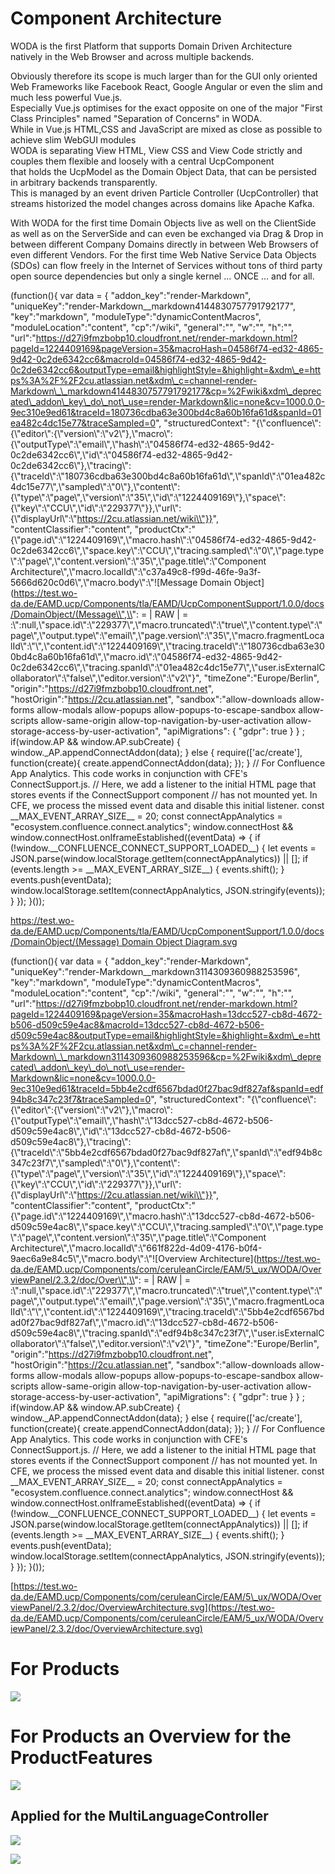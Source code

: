 # Component Architecture

WODA is the first Platform that supports Domain Driven Architecture natively in the Web Browser and across multiple backends.

Obviously therefore its scope is much larger than for the GUI only oriented Web Frameworks like Facebook React, Google Angular or even the slim and much less powerful Vue.js.  
Especially Vue.js optimises for the exact opposite on one of the major "First Class Principles" named "Separation of Concerns" in WODA.  
While in Vue.js HTML,CSS and JavaScript are mixed as close as possible to achieve slim WebGUI modules  
WODA is separating View HTML, View CSS and View Code strictly and couples them flexible and loosely with a central UcpComponent  
that holds the UcpModel as the Domain Object Data, that can be persisted in arbitrary backends transparently.  
This is managed by an event driven Particle Controller (UcpController) that streams historized the model changes across domains like Apache Kafka.  

With WODA for the first time Domain Objects live as well on the ClientSide as well as on the ServerSide and can even be exchanged via Drag & Drop in between different Company Domains directly in between Web Browsers of even different Vendors. For the first time Web Native Service Data Objects (SDOs) can flow freely in the Internet of Services without tons of third party open source dependencies but only a single kernel … ONCE … and for all.

(function(){ var data = { "addon\_key":"render-Markdown", "uniqueKey":"render-Markdown\_\_markdown4144830757791792177", "key":"markdown", "moduleType":"dynamicContentMacros", "moduleLocation":"content", "cp":"/wiki", "general":"", "w":"", "h":"", "url":"https://d27i9fmzbobp10.cloudfront.net/render-markdown.html?pageId=1224409169&pageVersion=35&macroHash=04586f74-ed32-4865-9d42-0c2de6342cc6&macroId=04586f74-ed32-4865-9d42-0c2de6342cc6&outputType=email&highlightStyle=&highlight=&xdm\_e=https%3A%2F%2F2cu.atlassian.net&xdm\_c=channel-render-Markdown\_\_markdown4144830757791792177&cp=%2Fwiki&xdm\_deprecated\_addon\_key\_do\_not\_use=render-Markdown&lic=none&cv=1000.0.0-9ec310e9ed61&traceId=180736cdba63e300bd4c8a60b16fa61d&spanId=01ea482c4dc15e77&traceSampled=0", "structuredContext": "{\\"confluence\\":{\\"editor\\":{\\"version\\":\\"v2\\"},\\"macro\\":{\\"outputType\\":\\"email\\",\\"hash\\":\\"04586f74-ed32-4865-9d42-0c2de6342cc6\\",\\"id\\":\\"04586f74-ed32-4865-9d42-0c2de6342cc6\\"},\\"tracing\\":{\\"traceId\\":\\"180736cdba63e300bd4c8a60b16fa61d\\",\\"spanId\\":\\"01ea482c4dc15e77\\",\\"sampled\\":\\"0\\"},\\"content\\":{\\"type\\":\\"page\\",\\"version\\":\\"35\\",\\"id\\":\\"1224409169\\"},\\"space\\":{\\"key\\":\\"CCU\\",\\"id\\":\\"229377\\"}},\\"url\\":{\\"displayUrl\\":\\"https://2cu.atlassian.net/wiki\\"}}", "contentClassifier":"content", "productCtx":"{\\"page.id\\":\\"1224409169\\",\\"macro.hash\\":\\"04586f74-ed32-4865-9d42-0c2de6342cc6\\",\\"space.key\\":\\"CCU\\",\\"tracing.sampled\\":\\"0\\",\\"page.type\\":\\"page\\",\\"content.version\\":\\"35\\",\\"page.title\\":\\"Component Architecture\\",\\"macro.localId\\":\\"c37a49c8-f99d-46fe-9a3f-5666d620c0d6\\",\\"macro.body\\":\\"!\[Message Domain Object\](https://test.wo-da.de/EAMD.ucp/Components/tla/EAMD/UcpComponentSupport/1.0.0/docs/DomainObject/(Message\\",\\": = | RAW | = :\\":null,\\"space.id\\":\\"229377\\",\\"macro.truncated\\":\\"true\\",\\"content.type\\":\\"page\\",\\"output.type\\":\\"email\\",\\"page.version\\":\\"35\\",\\"macro.fragmentLocalId\\":\\"\\",\\"content.id\\":\\"1224409169\\",\\"tracing.traceId\\":\\"180736cdba63e300bd4c8a60b16fa61d\\",\\"macro.id\\":\\"04586f74-ed32-4865-9d42-0c2de6342cc6\\",\\"tracing.spanId\\":\\"01ea482c4dc15e77\\",\\"user.isExternalCollaborator\\":\\"false\\",\\"editor.version\\":\\"v2\\"}", "timeZone":"Europe/Berlin", "origin":"https://d27i9fmzbobp10.cloudfront.net", "hostOrigin":"https://2cu.atlassian.net", "sandbox":"allow-downloads allow-forms allow-modals allow-popups allow-popups-to-escape-sandbox allow-scripts allow-same-origin allow-top-navigation-by-user-activation allow-storage-access-by-user-activation", "apiMigrations": { "gdpr": true } } ; if(window.AP && window.AP.subCreate) { window.\_AP.appendConnectAddon(data); } else { require(\['ac/create'\], function(create){ create.appendConnectAddon(data); }); } // For Confluence App Analytics. This code works in conjunction with CFE's ConnectSupport.js. // Here, we add a listener to the initial HTML page that stores events if the ConnectSupport component // has not mounted yet. In CFE, we process the missed event data and disable this initial listener. const \_\_MAX\_EVENT\_ARRAY\_SIZE\_\_ = 20; const connectAppAnalytics = "ecosystem.confluence.connect.analytics"; window.connectHost && window.connectHost.onIframeEstablished((eventData) => { if (!window.\_\_CONFLUENCE\_CONNECT\_SUPPORT\_LOADED\_\_) { let events = JSON.parse(window.localStorage.getItem(connectAppAnalytics)) || \[\]; if (events.length >= \_\_MAX\_EVENT\_ARRAY\_SIZE\_\_) { events.shift(); } events.push(eventData); window.localStorage.setItem(connectAppAnalytics, JSON.stringify(events)); } }); }());

[https://test.wo-da.de/EAMD.ucp/Components/tla/EAMD/UcpComponentSupport/1.0.0/docs/DomainObject/(Message) Domain Object Diagram.svg](https://test.wo-da.de/EAMD.ucp/Components/tla/EAMD/UcpComponentSupport/1.0.0/docs/DomainObject/(Message)%20Domain%20Object%20Diagram.svg)

(function(){ var data = { "addon\_key":"render-Markdown", "uniqueKey":"render-Markdown\_\_markdown3114309360988253596", "key":"markdown", "moduleType":"dynamicContentMacros", "moduleLocation":"content", "cp":"/wiki", "general":"", "w":"", "h":"", "url":"https://d27i9fmzbobp10.cloudfront.net/render-markdown.html?pageId=1224409169&pageVersion=35&macroHash=13dcc527-cb8d-4672-b506-d509c59e4ac8&macroId=13dcc527-cb8d-4672-b506-d509c59e4ac8&outputType=email&highlightStyle=&highlight=&xdm\_e=https%3A%2F%2F2cu.atlassian.net&xdm\_c=channel-render-Markdown\_\_markdown3114309360988253596&cp=%2Fwiki&xdm\_deprecated\_addon\_key\_do\_not\_use=render-Markdown&lic=none&cv=1000.0.0-9ec310e9ed61&traceId=5bb4e2cdf6567bdad0f27bac9df827af&spanId=edf94b8c347c23f7&traceSampled=0", "structuredContext": "{\\"confluence\\":{\\"editor\\":{\\"version\\":\\"v2\\"},\\"macro\\":{\\"outputType\\":\\"email\\",\\"hash\\":\\"13dcc527-cb8d-4672-b506-d509c59e4ac8\\",\\"id\\":\\"13dcc527-cb8d-4672-b506-d509c59e4ac8\\"},\\"tracing\\":{\\"traceId\\":\\"5bb4e2cdf6567bdad0f27bac9df827af\\",\\"spanId\\":\\"edf94b8c347c23f7\\",\\"sampled\\":\\"0\\"},\\"content\\":{\\"type\\":\\"page\\",\\"version\\":\\"35\\",\\"id\\":\\"1224409169\\"},\\"space\\":{\\"key\\":\\"CCU\\",\\"id\\":\\"229377\\"}},\\"url\\":{\\"displayUrl\\":\\"https://2cu.atlassian.net/wiki\\"}}", "contentClassifier":"content", "productCtx":"{\\"page.id\\":\\"1224409169\\",\\"macro.hash\\":\\"13dcc527-cb8d-4672-b506-d509c59e4ac8\\",\\"space.key\\":\\"CCU\\",\\"tracing.sampled\\":\\"0\\",\\"page.type\\":\\"page\\",\\"content.version\\":\\"35\\",\\"page.title\\":\\"Component Architecture\\",\\"macro.localId\\":\\"661f822d-4d09-4176-b0f4-9aec6a9e84c5\\",\\"macro.body\\":\\"!\[Overview Architecture\](https://test.wo-da.de/EAMD.ucp/Components/com/ceruleanCircle/EAM/5\_ux/WODA/OverviewPanel/2.3.2/doc/Over\\",\\": = | RAW | = :\\":null,\\"space.id\\":\\"229377\\",\\"macro.truncated\\":\\"true\\",\\"content.type\\":\\"page\\",\\"output.type\\":\\"email\\",\\"page.version\\":\\"35\\",\\"macro.fragmentLocalId\\":\\"\\",\\"content.id\\":\\"1224409169\\",\\"tracing.traceId\\":\\"5bb4e2cdf6567bdad0f27bac9df827af\\",\\"macro.id\\":\\"13dcc527-cb8d-4672-b506-d509c59e4ac8\\",\\"tracing.spanId\\":\\"edf94b8c347c23f7\\",\\"user.isExternalCollaborator\\":\\"false\\",\\"editor.version\\":\\"v2\\"}", "timeZone":"Europe/Berlin", "origin":"https://d27i9fmzbobp10.cloudfront.net", "hostOrigin":"https://2cu.atlassian.net", "sandbox":"allow-downloads allow-forms allow-modals allow-popups allow-popups-to-escape-sandbox allow-scripts allow-same-origin allow-top-navigation-by-user-activation allow-storage-access-by-user-activation", "apiMigrations": { "gdpr": true } } ; if(window.AP && window.AP.subCreate) { window.\_AP.appendConnectAddon(data); } else { require(\['ac/create'\], function(create){ create.appendConnectAddon(data); }); } // For Confluence App Analytics. This code works in conjunction with CFE's ConnectSupport.js. // Here, we add a listener to the initial HTML page that stores events if the ConnectSupport component // has not mounted yet. In CFE, we process the missed event data and disable this initial listener. const \_\_MAX\_EVENT\_ARRAY\_SIZE\_\_ = 20; const connectAppAnalytics = "ecosystem.confluence.connect.analytics"; window.connectHost && window.connectHost.onIframeEstablished((eventData) => { if (!window.\_\_CONFLUENCE\_CONNECT\_SUPPORT\_LOADED\_\_) { let events = JSON.parse(window.localStorage.getItem(connectAppAnalytics)) || \[\]; if (events.length >= \_\_MAX\_EVENT\_ARRAY\_SIZE\_\_) { events.shift(); } events.push(eventData); window.localStorage.setItem(connectAppAnalytics, JSON.stringify(events)); } }); }());

[https://test.wo-da.de/EAMD.ucp/Components/com/ceruleanCircle/EAM/5\_ux/WODA/OverviewPanel/2.3.2/doc/OverviewArchitecture.svg](https://test.wo-da.de/EAMD.ucp/Components/com/ceruleanCircle/EAM/5_ux/WODA/OverviewPanel/2.3.2/doc/OverviewArchitecture.svg)

# For Products

![](https://render.powerplantuml.com/svg/dLLTRziW57tdL_1eIqr-mBHKxJnDwZOrrIBrQI_8N6T862p0gIprnmziOWDcLheyH70vz-ESUmqFsX1b-fOZX4woXSUkmxjx_A8axMlp2P_1F0cB4JKKvPu9Pefo1dxUxHQajaQ_kNh4COyNK1S6Rr_14CRr3R5N7f9kHvHqJoWjaZ9Ab02plXeChdkbG9XAjfqKTe5odZFZ5BstXAfU6zb-Ozo0AjQ98yNg08lVtp65XlJSJ8R_JUrCe8YHDwPVy449Yn5bwvXA73MB28UCIeGyjS31TcTQLehPVqQAPjp-WE4EJyjNmdlRibpQfQmWTK0uPLIYW5tYRojPjfKK3JiNzMmOwwcJysjbXmC-kQ_6isBYZ0-7ZxMhOO9-6HAzF3pKAmIu7ZzodkYtkBdcvloG-mMnGnLInNoEL1cTfDaA4UMQ5V2BlGAZ65p04I6rXSSYtAt2bNOiVmjCEbOHHzxfbfcsgnxVJyVdTP29XJlB35RqKKmp2FGdq-ROUBCUU-wdsTuzV03gMlwndaiFHZc5NAHNUsW7Km-YnkEr_0i47UVBoe-ub1rcubyLuZHIV8qJ3cfuCj2wemmu4Y51RyPU2ZT_c1wltzYzH9O5YiPdvTh5XkqM1U19pbjkzxcunBj4so-EKRrznXui1Vj6_WK0)

# For Products an Overview for the ProductFeatures

![](https://render.powerplantuml.com/svg/pLTTRvim57tthx3o15BZ7n0rLRDabQgrQjLAVUgBXsyIIuwDZ4aNhVlliu4G4mo1JPhsWi3SUtm_3iUNsynGRVATG0YzgXqiqXHFR_2pLYnFp0nlmDnBQoCJY6B29JTHVBAydavFffbTh1wEBa78W1snswnWJNDXtZXyHF6x94LWBo0PQ2utRjVAoGFpV6ROR7dM0ggzl5K7i5H2G6AuaYl84irJexIr_748fepNG4sk8UI5xHwTQ8t4AMDVzo3D0yyCID3HHCb7nK0ijrHkO79Lf51UYPBEBDbAkW7odKiMkUNORXRAo3MY9oMpXSwtgAj4JtlGUtk_0aEvoC9Sm1X_Vc9yhIhZAIkiyGTy0IgdIRthV5BLqAKrkUbAehMfOWWD3r4nOgiSzUKRepEl85061YUvrhPTIxLBbRGtb-fuZdlTpxDp-2fossGK2d4CaktKCi-CsjrnOIpHua4ClIiRD3koVHIC9mKrJk8vEvgmidlbGg1Sq_ua-y125IjV5RrifE4ZsLfNa9w3RKHvkzJSNZcDriNZDpXSuVBsZOeSuh2lwmDeQaDVAhdccoYf5np2kyJ9cKM5XkPp_EfahqApkeVdyv5aQBDXRTLZ8OHJLOn_zaWPsRiuVWtLi-wDXl5aXeNLWgTrapOP6ikCWIXUatm649gcuX05GU9mB4UOaWh07i81k7PM15cuFO2vRlxjjtrKsZ_xf6jlrBHe-xWmouELPWUPuFPvB9HACPSNoe0xS4DHRgW0VRWti7CMtQuXiJdp7R7lATFYv7Kot0IBaKsxLR5s42UWDBYEHkfd1yg8nb-AY8Hc4fVsWZ5WvnD9_Q8naFoBS5vWPvaxCA2n-j7Lh463GasPC4gC1aywzfXQFJs-06M7UjJrME7FkcbhAJoI1-oSA7c5SoTf-QZB4XSIrKVJpfPwg54bD_70a-GOADcvSPXuao99ysnRmxbeirHmEu0IGie3qrdXF6NKLC5xlmcz8t71e6VQKDTo4cUN1gRstBcl1tO7OFt_bwFSnY7y2b79i2vKt3rigDLlLpI4RksY_G_y3G00)

## Applied for the MultiLanguageController

![](https://render.powerplantuml.com/svg/fP913e8m44NtFSKiDGPFO0m9n8qQ5qRt5GTiKbfI2eQeTxTDIqA9i95L--SnV_waSQsfqat92M52eyffXh1Zt1m7mXcfoXv3GIezk9vQL2t3PugQCZue71kksO6Aeg454f9nMjUGOawDxbsS5e2955f9pb4v1bu4O0MtRe_TOkdF5ZQNpto3aUTeqDyJcI_aOFEEeeaMRZLWaFMwH_owx9961RisdoaezCuMSDBLM40KRODVIP3ITPWAVicgH9QL52Yq2_0tsK_f4ypPzsYCucvUrnS0)

![](https://render.powerplantuml.com/svg/pLV1RgCm4Btp5LPE83LyGDLKpIPRgTfMhTgefroyU99OCWOPaswqtNzV3n020KnesjLU4h1ddfzdXkVnJQAfqcae76SQnsHyJHxkPvTa3VfEcYaPWElvN7BjUfd1rNYSM-odQsxxGT_ups55Kw5VERovtbBwsKBF81aeBjS6pZ4kXUUKXLoYPHsY72wiotTqcqL2GA1v9EUG18h7Eb9FAlgrQsM_b6G5LASAslmyfnEjt1jbxFiMfBxdYGO9oXr5yY5Y86ORAjSmkY1wmvEBfSG_Fv9e5smaNOF_aqlcuh1tl0yCfsKZUWETiuwTyq9HcN2SN40O2whXSXy13EqiJNGKtdAXpKvisqU6RLX11O2ylnEMfpiV-0HgBq1Li2cIFvpUCSXNKCo1pgHu06bIT1wteBPcQWwQSf7qb7rtUeznUihEdjipITKIEv1OVrO_9MBdaBFcyrZ3ZbPerrs3ivHNKM4wPfajUODlGEKuAFbCHiLkK7X6rqsTQImMCR-sNZyzus5aqBN9ab6urhfjO2MWJQ4fPIHr5eLn9Cr3Z-8r4t9jB-CwUi7ToF30Cca0DR-mB__4yfaiRBMbgq26He5OSJ2RpXzdYfjVJjrLzle3TXSaVtob8WMltHSt3OeQvhD8hlZQ3Se1H33dQd1aKQ0vambvmJE_G3E7FfbC1aQ-6VgLEKkdGc1BGSXlovdkRv77dnDEzkurUbGzynRcStjScK6M1lesvvCCheTs54iTLFFkqpWMExSLert6zYXv_e7TPwwBnO6_oLvH3rC41pOyUOsuxZNiusTlYT0qQdT5ndbZIPET34Yp2nLH51CkZqFHG7A81RwBzveAKBix3I5QsI6w-eGX63qno5fJLC4wfkUOW3XjCMtdT03iddC-q15Pq0PMp2aC_RQE7aCoPGpOlfydHJjVJjIw-Nz9wnb2K_ud4XkgFvRGdtAObuNLZTDszMbh2kQF3yz0sIwx7XOgUxWVLb_g5zBQ3CfN9JHumkQlAWyYYfcjFgsvgm2xXJ2TSe74Np_46wDVwTJyE4qs9GmIJMB1JJlc-xw7sq0ZaiRCKCXexw_DrcjZLXbFj2Q_-JsLkJrScqtVjhpD8e3h_Iydkw4Xgi6XaX6LIJk-hAaHTOpNZHbAG_4N)